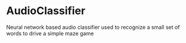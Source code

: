 # AudioClassifier
Neural network based audio classifier used to recognize a small set of words to drive a simple maze game
